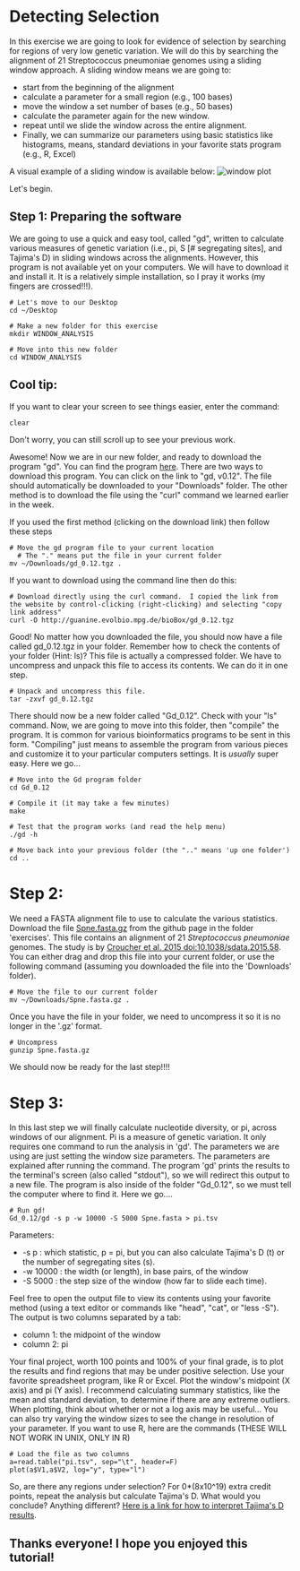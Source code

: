 # Detecting Selection
In this exercise we are going to look for evidence of selection by searching for regions of very low genetic variation.  We will do this by searching the alignment of 21 Streptococcus pneumoniae genomes using a sliding window approach.
A sliding window means we are going to:
- start from the beginning of the alignment
- calculate a parameter for a small region (e.g., 100 bases)
- move the window a set number of bases (e.g., 50 bases)
- calculate the parameter again for the new window.
- repeat until we slide the window across the entire alignment.
- Finally, we can summarize our parameters using basic statistics like histograms, means, standard deviations in your favorite stats program (e.g., R, Excel)

A visual example of a sliding window is available below:
![window plot](./windows.png)


Let's begin.

## Step 1: Preparing the software
We are going to use a quick and easy tool, called "gd", written to calculate various measures of genetic variation (i.e., pi, S [# segregating sites], and Tajima's D) in sliding windows across the alignments.  However, this program is not available yet on your computers.  We will have to download it and install it. It is a relatively simple installation, so I pray it works (my fingers are crossed!!!).
```
# Let's move to our Desktop
cd ~/Desktop

# Make a new folder for this exercise
mkdir WINDOW_ANALYSIS

# Move into this new folder
cd WINDOW_ANALYSIS
```

## Cool tip:
If you want to clear your screen to see things easier, enter the command:
```
clear
```
Don't worry, you can still scroll up to see your previous work.

Awesome!  Now we are in our new folder, and ready to download the program "gd".  You can find the program [here](http://guanine.evolbio.mpg.de/bioBox/).  There are two ways to download this program.  You can click on the link to "gd, v0.12".  The file should automatically be downloaded to your "Downloads" folder.  The other method is to download the file using the "curl" command we learned earlier in the week.

If you used the first method (clicking on the download link) then follow these steps
```
# Move the gd program file to your current location
  # The "." means put the file in your current folder
mv ~/Downloads/gd_0.12.tgz .
```

If you want to download using the command line then do this:
```
# Download directly using the curl command.  I copied the link from the website by control-clicking (right-clicking) and selecting "copy link address"
curl -O http://guanine.evolbio.mpg.de/bioBox/gd_0.12.tgz
```

Good! No matter how you downloaded the file, you should now have a file called gd_0.12.tgz in your folder.  Remember how to check the contents of your folder (Hint: ls)?
This file is actually a compressed folder.  We have to uncompress and unpack this file to access its contents.  We can do it in one step.
```
# Unpack and uncompress this file.
tar -zxvf gd_0.12.tgz
```

There should now be a new folder called "Gd_0.12".  Check with your "ls" command.
Now, we are going to move into this folder, then "compile" the program.  It is common for various bioinformatics programs to be sent in this form.  "Compiling" just means to assemble the program from various pieces and customize it to your particular computers settings.  It is *usually* super easy.
Here we go...
```
# Move into the Gd program folder
cd Gd_0.12

# Compile it (it may take a few minutes)
make

# Test that the program works (and read the help menu)
./gd -h

# Move back into your previous folder (the ".." means 'up one folder')
cd ..
```

# Step 2:
We need a FASTA alignment file to use to calculate the various statistics.  Download the file [Spne.fasta.gz](./Spne.fasta.gz) from the github page in the folder 'exercises'.  This file contains an alignment of 21 *Streptococcus pneumoniae* genomes.  The study is by [Croucher et al. 2015 doi:10.1038/sdata.2015.58](https://www.nature.com/articles/sdata201558).
You can either drag and drop this file into your current folder, or use the following command (assuming you downloaded the file into the 'Downloads' folder).
```
# Move the file to our current folder
mv ~/Downloads/Spne.fasta.gz .
```
Once you have the file in your folder, we need to uncompress it so it is no longer in the '.gz' format.
```
# Uncompress
gunzip Spne.fasta.gz
```
We should now be ready for the last step!!!!

# Step 3:
In this last step we will finally calculate nucleotide diversity, or pi, across windows of our alignment.  Pi is a measure of genetic variation. It only requires one command to run the analysis in 'gd'.  The parameters we are using are just setting the window size parameters.  The parameters are explained after running the command.  The program 'gd' prints the results to the terminal's screen (also called "stdout"), so we will redirect this output to a new file.  The program is also inside of the folder "Gd_0.12", so we must tell the computer where to find it. 
Here we go....
```
# Run gd!
Gd_0.12/gd -s p -w 10000 -S 5000 Spne.fasta > pi.tsv
```
Parameters:
- -s p : which statistic, p = pi, but you can also calculate Tajima's D (t) or the number of segregating sites (s).
- -w 10000 : the width (or length), in base pairs, of the window
- -S 5000 : the step size of the window (how far to slide each time).

Feel free to open the output file to view its contents using your favorite method (using a text editor or commands like "head", "cat", or "less -S"). The output is two columns separated by a tab:
- column 1: the midpoint of the window
- column 2: pi

Your final project, worth 100 points and 100% of your final grade, is to plot the results and find regions that may be under positive selection.  Use your favorite spreadsheet program, like R or Excel.  Plot the window's midpoint (X axis) and pi (Y axis).  I recommend calculating summary statistics, like the mean and standard deviation, to determine if there are any extreme outliers.  When plotting, think about whether or not a log axis may be useful...  You can also try varying the window sizes to see the change in resolution of your parameter.
If you want to use R, here are the commands (THESE WILL NOT WORK IN UNIX, ONLY IN R)
```
# Load the file as two columns
a=read.table("pi.tsv", sep="\t", header=F)
plot(a$V1,a$V2, log="y", type="l")
```

So, are there any regions under selection?
For 0\*(8x10^19) extra credit points, repeat the analysis but calculate Tajima's D.  What would you conclude?  Anything different?  [Here is a link for how to interpret Tajima's D results](https://en.wikipedia.org/wiki/Tajima%27s_D).

## Thanks everyone!  I hope you enjoyed this tutorial!

